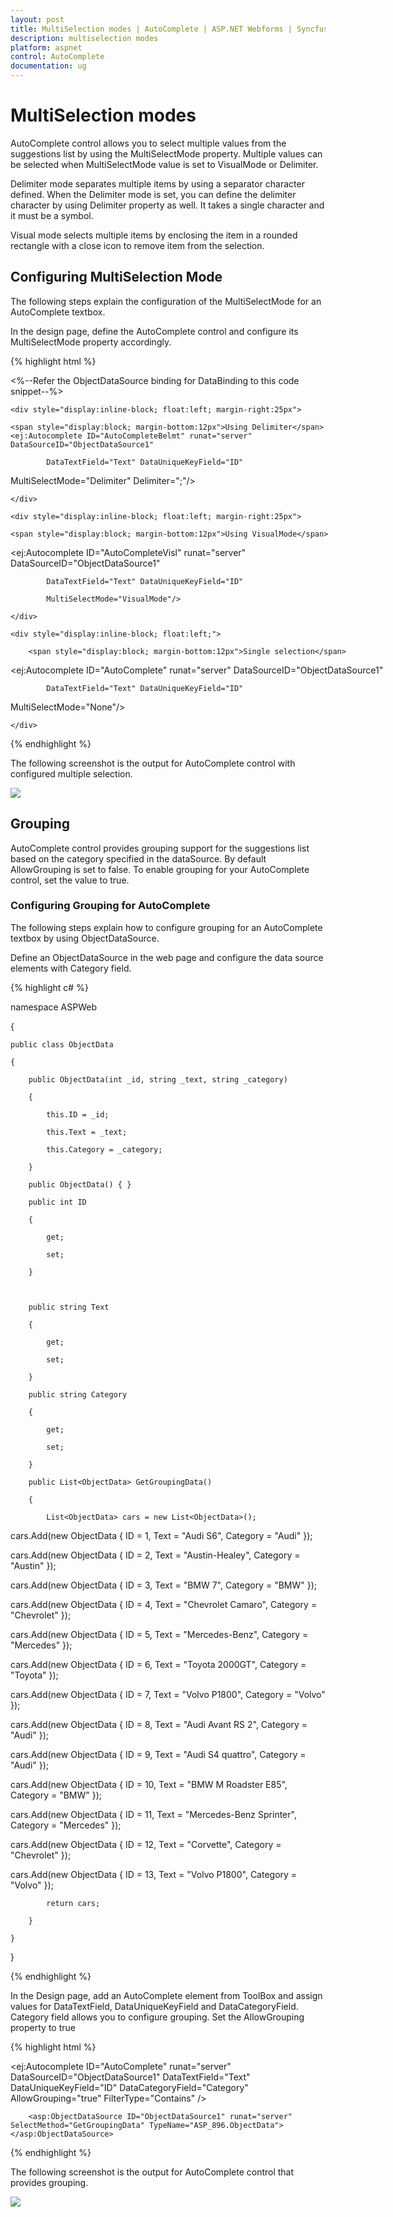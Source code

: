 ```yaml
---
layout: post
title: MultiSelection modes | AutoComplete | ASP.NET Webforms | Syncfusion
description: multiselection modes
platform: aspnet
control: AutoComplete
documentation: ug
---
```


# MultiSelection modes

AutoComplete control allows you to select multiple values from the suggestions list by using the MultiSelectMode property. Multiple values can be selected when MultiSelectMode value is set to VisualMode or Delimiter. 

Delimiter mode separates multiple items by using a separator character defined. When the Delimiter mode is set, you can define the delimiter character by using Delimiter property as well. It takes a single character and it must be a symbol. 

Visual mode selects multiple items by enclosing the item in a rounded rectangle with a close icon to remove item from the selection.

## Configuring MultiSelection Mode

The following steps explain the configuration of the MultiSelectMode for an AutoComplete textbox.

In the design page, define the AutoComplete control and configure its MultiSelectMode property accordingly.

{% highlight html %}

<%--Refer the ObjectDataSource binding for DataBinding to this code snippet--%>



<div style="width: 600px">

    <div style="display:inline-block; float:left; margin-right:25px">

    <span style="display:block; margin-bottom:12px">Using Delimiter</span>       <ej:Autocomplete ID="AutoCompleteBelmt" runat="server" DataSourceID="ObjectDataSource1" 

            DataTextField="Text" DataUniqueKeyField="ID" 

MultiSelectMode="Delimiter" Delimiter=";"/>

    </div>

    <div style="display:inline-block; float:left; margin-right:25px">

    <span style="display:block; margin-bottom:12px">Using VisualMode</span> 

 <ej:Autocomplete ID="AutoCompleteVisl" runat="server" DataSourceID="ObjectDataSource1" 

            DataTextField="Text" DataUniqueKeyField="ID" 

            MultiSelectMode="VisualMode"/>

    </div>

    <div style="display:inline-block; float:left;">

        <span style="display:block; margin-bottom:12px">Single selection</span>

<ej:Autocomplete ID="AutoComplete" runat="server" DataSourceID="ObjectDataSource1" 

            DataTextField="Text" DataUniqueKeyField="ID" 

MultiSelectMode="None"/>

    </div>

</div>





{% endhighlight %}



The following screenshot is the output for AutoComplete control with configured multiple selection.

![](MultiSelection-modes_images/MultiSelection-modes_img1.png)



## Grouping

AutoComplete control provides grouping support for the suggestions list based on the category specified in the dataSource. By default AllowGrouping is set to false. To enable grouping for your AutoComplete control, set the value to true.

### Configuring Grouping for AutoComplete

The following steps explain how to configure grouping for an AutoComplete textbox by using ObjectDataSource.

Define an ObjectDataSource in the web page and configure the data source elements with Category field.

{% highlight c# %}

namespace ASPWeb

{

    public class ObjectData

    {

        public ObjectData(int _id, string _text, string _category)

        {

            this.ID = _id;

            this.Text = _text;

            this.Category = _category;

        }

        public ObjectData() { }

        public int ID

        {

            get;

            set;

        }



        public string Text

        {

            get;

            set;

        }

        public string Category

        {

            get;

            set;

        }

        public List<ObjectData> GetGroupingData()

        {

            List<ObjectData> cars = new List<ObjectData>();

cars.Add(new ObjectData { ID = 1, Text = "Audi S6", Category = "Audi" });

cars.Add(new ObjectData { ID = 2, Text = "Austin-Healey", Category = "Austin" });

cars.Add(new ObjectData { ID = 3, Text = "BMW 7", Category = "BMW" });

cars.Add(new ObjectData { ID = 4, Text = "Chevrolet Camaro", Category = "Chevrolet" });

cars.Add(new ObjectData { ID = 5, Text = "Mercedes-Benz", Category = "Mercedes" });

cars.Add(new ObjectData { ID = 6, Text = "Toyota 2000GT", Category = "Toyota" });

cars.Add(new ObjectData { ID = 7, Text = "Volvo P1800", Category = "Volvo" });

cars.Add(new ObjectData { ID = 8, Text = "Audi Avant RS 2", Category = "Audi" });

cars.Add(new ObjectData { ID = 9, Text = "Audi S4 quattro", Category = "Audi" });

cars.Add(new ObjectData { ID = 10, Text = "BMW M Roadster E85", Category = "BMW" });

cars.Add(new ObjectData { ID = 11, Text = "Mercedes-Benz Sprinter", Category = "Mercedes" });

cars.Add(new ObjectData { ID = 12, Text = "Corvette", Category = "Chevrolet" });

cars.Add(new ObjectData { ID = 13, Text = "Volvo P1800", Category = "Volvo" }); 

            return cars;

        }

    }

}



{% endhighlight %}



In the Design page, add an AutoComplete element from ToolBox and assign values for DataTextField, DataUniqueKeyField and DataCategoryField. Category field allows you to configure grouping. Set the AllowGrouping property to true

{% highlight html %}

<ej:Autocomplete ID="AutoComplete" runat="server" DataSourceID="ObjectDataSource1" DataTextField="Text" DataUniqueKeyField="ID" DataCategoryField="Category" AllowGrouping="true" FilterType="Contains" />

        <asp:ObjectDataSource ID="ObjectDataSource1" runat="server" SelectMethod="GetGroupingData" TypeName="ASP_896.ObjectData"></asp:ObjectDataSource>


{% endhighlight %}


The following screenshot is the output for AutoComplete control that provides grouping.

![](MultiSelection-modes_images/MultiSelection-modes_img2.png)



